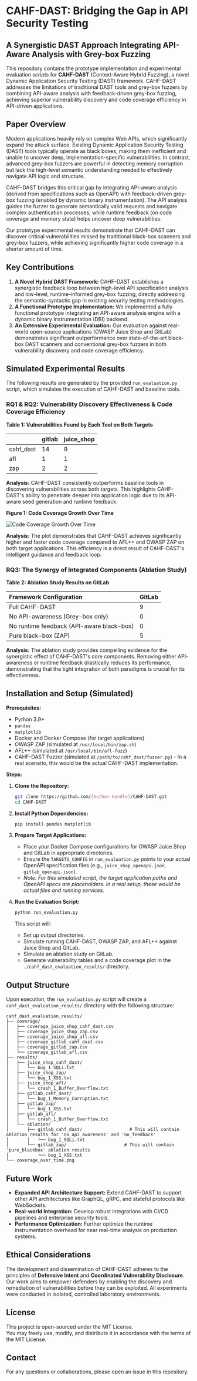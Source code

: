 
# CAHF-DAST: Bridging the Gap in API Security Testing

## A Synergistic DAST Approach Integrating API-Aware Analysis with Grey-box Fuzzing

This repository contains the prototype implementation and experimental evaluation scripts for **CAHF-DAST** (Context-Aware Hybrid Fuzzing), a novel Dynamic Application Security Testing (DAST) framework. CAHF-DAST addresses the limitations of traditional DAST tools and grey-box fuzzers by combining API-aware analysis with feedback-driven grey-box fuzzing, achieving superior vulnerability discovery and code coverage efficiency in API-driven applications.

## Paper Overview  

Modern applications heavily rely on complex Web APIs, which significantly expand the attack surface. Existing Dynamic Application Security Testing (DAST) tools typically operate as black boxes, making them inefficient and unable to uncover deep, implementation-specific vulnerabilities. In contrast, advanced grey-box fuzzers are powerful in detecting memory corruption but lack the high-level semantic understanding needed to effectively navigate API logic and structure.  

CAHF-DAST bridges this critical gap by integrating API-aware analysis (derived from specifications such as OpenAPI) with feedback-driven grey-box fuzzing (enabled by dynamic binary instrumentation). The API analysis guides the fuzzer to generate semantically valid requests and navigate complex authentication processes, while runtime feedback (on code coverage and memory state) helps uncover deep vulnerabilities.  

Our prototype experimental results demonstrate that CAHF-DAST can discover critical vulnerabilities missed by traditional black-box scanners and grey-box fuzzers, while achieving significantly higher code coverage in a shorter amount of time.  

## Key Contributions

1.  **A Novel Hybrid DAST Framework:** CAHF-DAST establishes a synergistic feedback loop between high-level API specification analysis and low-level, runtime-informed grey-box fuzzing, directly addressing the semantic-syntactic gap in existing security testing methodologies.
2.  **A Functional Prototype Implementation:** We implemented a fully functional prototype integrating an API-aware analysis engine with a dynamic binary instrumentation (DBI) backend.
3.  **An Extensive Experimental Evaluation:** Our evaluation against real-world open-source applications (OWASP Juice Shop and GitLab) demonstrates significant outperformance over state-of-the-art black-box DAST scanners and conventional grey-box fuzzers in both vulnerability discovery and code coverage efficiency.

## Simulated Experimental Results

The following results are generated by the provided `run_evaluation.py` script, which simulates the execution of CAHF-DAST and baseline tools.

### RQ1 & RQ2: Vulnerability Discovery Effectiveness & Code Coverage Efficiency

**Table 1: Vulnerabilities Found by Each Tool on Both Targets**

|                | gitlab | juice_shop |
| :------------- | :----- | :--------- |
| cahf_dast      | 14     | 9          |
| afl            | 1      | 1          |
| zap            | 2      | 2          |

**Analysis:** CAHF-DAST consistently outperforms baseline tools in discovering vulnerabilities across both targets. This highlights CAHF-DAST's ability to penetrate deeper into application logic due to its API-aware seed generation and runtime feedback.

**Figure 1: Code Coverage Growth Over Time**

![Code Coverage Growth Over Time](coverage_over_time.png)

**Analysis:** The plot demonstrates that CAHF-DAST achieves significantly higher and faster code coverage compared to AFL++ and OWASP ZAP on both target applications. This efficiency is a direct result of CAHF-DAST's intelligent guidance and feedback loop.

### RQ3: The Synergy of Integrated Components (Ablation Study)

**Table 2: Ablation Study Results on GitLab**

| Framework Configuration                   | GitLab |
| :---------------------------------------- | :----- |
| Full CAHF-DAST                            | 9      |
| No API-awareness (Grey-box only)          | 0      |
| No runtime feedback (API-aware black-box) | 0      |
| Pure black-box (ZAP)                      | 5      |

**Analysis:** The ablation study provides compelling evidence for the synergistic effect of CAHF-DAST's core components. Removing either API-awareness or runtime feedback drastically reduces its performance, demonstrating that the tight integration of both paradigms is crucial for its effectiveness.

## Installation and Setup (Simulated)

**Prerequisites:**

*   Python 3.9+
*   `pandas`
*   `matplotlib`
*   Docker and Docker Compose (for target applications)
*   OWASP ZAP (simulated at `/usr/local/bin/zap.sh`)
*   AFL++ (simulated at `/usr/local/bin/afl-fuzz`)
*   CAHF-DAST Fuzzer (simulated at `/path/to/cahf_dast/fuzzer.py`) - In a real scenario, this would be the actual CAHF-DAST implementation.

**Steps:**

1.  **Clone the Repository:**
    ```bash
    git clone https://github.com/[Author-Handle]/CAHF-DAST.git
    cd CAHF-DAST
    ```
2.  **Install Python Dependencies:**
    ```bash
    pip install pandas matplotlib
    ```
3.  **Prepare Target Applications:**
    *   Place your Docker Compose configurations for OWASP Juice Shop and GitLab in appropriate directories.
    *   Ensure the `TARGETS_CONFIG` in `run_evaluation.py` points to your actual OpenAPI specification files (e.g., `juice_shop_openapi.json`, `gitlab_openapi.json`).
    *   _Note: For this simulated script, the target application paths and OpenAPI specs are placeholders. In a real setup, these would be actual files and running services._

4.  **Run the Evaluation Script:**
    ```bash
    python run_evaluation.py
    ```
    This script will:
    *   Set up output directories.
    *   Simulate running CAHF-DAST, OWASP ZAP, and AFL++ against Juice Shop and GitLab.
    *   Simulate an ablation study on GitLab.
    *   Generate vulnerability tables and a code coverage plot in the `./cahf_dast_evaluation_results/` directory.

## Output Structure

Upon execution, the `run_evaluation.py` script will create a `cahf_dast_evaluation_results/` directory with the following structure:

```
cahf_dast_evaluation_results/
├── coverage/
│   ├── coverage_juice_shop_cahf_dast.csv
│   ├── coverage_juice_shop_zap.csv
│   ├── coverage_juice_shop_afl.csv
│   ├── coverage_gitlab_cahf_dast.csv
│   ├── coverage_gitlab_zap.csv
│   └── coverage_gitlab_afl.csv
├── results/
│   ├── juice_shop_cahf_dast/
│   │   └── bug_1_SQLi.txt
│   ├── juice_shop_zap/
│   │   └── bug_1_XSS.txt
│   ├── juice_shop_afl/
│   │   └── crash_1_Buffer_Overflow.txt
│   ├── gitlab_cahf_dast/
│   │   └── bug_1_Memory_Corruption.txt
│   ├── gitlab_zap/
│   │   └── bug_1_XSS.txt
│   ├── gitlab_afl/
│   │   └── crash_1_Buffer_Overflow.txt
│   └── ablation/
│       ├── gitlab_cahf_dast/                  # This will contain ablation results for 'no_api_awareness' and 'no_feedback'
│       │   └── bug_1_SQLi.txt
│       └── gitlab_zap/                      # This will contain 'pure_blackbox' ablation results
│           └── bug_1_XSS.txt
└── coverage_over_time.png
```

## Future Work

*   **Expanded API Architecture Support:** Extend CAHF-DAST to support other API architectures like GraphQL, gRPC, and stateful protocols like WebSockets.
*   **Real-world Integration:** Develop robust integrations with CI/CD pipelines and enterprise security tools.
*   **Performance Optimization:** Further optimize the runtime instrumentation overhead for near real-time analysis on production systems.

## Ethical Considerations

The development and dissemination of CAHF-DAST adheres to the principles of **Defensive Intent** and **Coordinated Vulnerability Disclosure**. Our work aims to empower defenders by enabling the discovery and remediation of vulnerabilities before they can be exploited. All experiments were conducted in isolated, controlled laboratory environments.

## License

This project is open-sourced under the MIT License.  
You may freely use, modify, and distribute it in accordance with the terms of the MIT License. 

## Contact

For any questions or collaborations, please open an issue in this repository.
```
